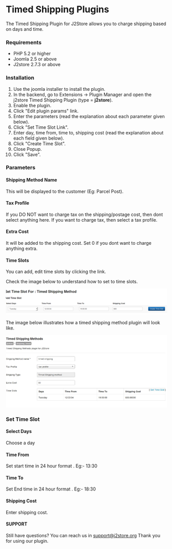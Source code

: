 # Timed Shipping Plugins

The Timed Shipping Plugin for J2Store allows you to charge shipping based on days and time.

### Requirements
* PHP 5.2 or higher
* Joomla 2.5 or above
* J2store 2.7.3 or above

### Installation
1. Use the joomla installer to install the plugin.
2. In the backend, go to Extensions -> Plugin Manager and open the j2store Timed Shipping Plugin (type = **j2store**).
3. Enable the plugin.
4. Click "Edit plugin params" link.
5. Enter the parameters (read the explanation about each parameter given below).
6. Click "Set Time Slot Link".
7. Enter day, time from, time to, shipping cost (read the explanation about each field given below).
8. Click "Create Time Slot".
9. Close Popup.
10. Click "Save".

### Parameters
#### Shipping Method Name
This will be displayed to the customer (Eg: Parcel Post).

#### Tax Profile
If you DO NOT want to charge tax on the shipping/postage cost, then dont select anything here. If you want to charge tax, then select a tax profile.

#### Extra Cost
It will be added to the shipping cost. Set 0 if you dont want to charge anything extra.

#### Time Slots
You can add, edit time slots by clicking the link.

Check the image below to understand how to set to time slots.

![Set Time Slot](set_time_slot.png)

The image below illustrates how a timed shipping method plugin will look like.

![Timed Shipping Method](timed_shipping_methods.png)

### Set Time Slot
#### Select Days
Choose a day

#### Time From
Set start time in 24 hour format . Eg:- 13:30

#### Time To
Set End time in 24 hour format . Eg:- 18:30

#### Shipping Cost
Enter shipping cost.

#### SUPPORT
Still have questions? You can reach us in support@j2store.org
Thank you for using our plugin.













